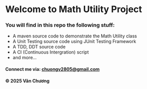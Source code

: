 # Welcome to Math Utility Project

### You will find in this repo the following stuff:

- A maven source code to demonstrate the Math Utility class
- A Unit Testing source code using JUnit Testing Framework
- A TDD, DDT source code
- A CI (Continuous Intergration) script
- and more...

#### Connect me via: chuongv2805@gmail.com

#### &#169; 2025 Văn Chương
